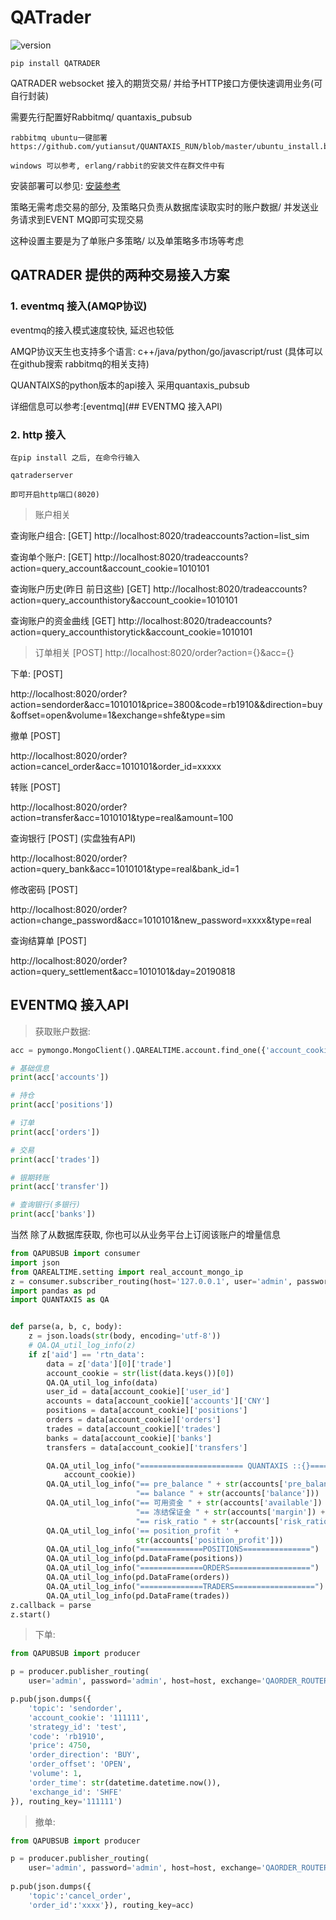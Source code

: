 # QATrader


![version](https://img.shields.io/pypi/v/QATRADER.svg)

```
pip install QATRADER
```

QATRADER websocket 接入的期货交易/ 并给予HTTP接口方便快速调用业务(可自行封装)

需要先行配置好Rabbitmq/ quantaxis_pubsub

```
rabbitmq ubuntu一键部署 https://github.com/yutiansut/QUANTAXIS_RUN/blob/master/ubuntu_install.bash

windows 可以参考, erlang/rabbit的安装文件在群文件中有
```

安装部署可以参见: [安装参考](期货模拟盘从零配置.md)


策略无需考虑交易的部分, 及策略只负责从数据库读取实时的账户数据/ 并发送业务请求到EVENT MQ即可实现交易

这种设置主要是为了单账户多策略/ 以及单策略多市场等考虑


## QATRADER 提供的两种交易接入方案

### 1. eventmq 接入(AMQP协议)

eventmq的接入模式速度较快, 延迟也较低

AMQP协议天生也支持多个语言: c++/java/python/go/javascript/rust (具体可以在github搜索 rabbitmq的相关支持)

QUANTAIXS的python版本的api接入 采用quantaxis_pubsub

详细信息可以参考:[eventmq](## EVENTMQ 接入API)


### 2. http 接入


```
在pip install 之后, 在命令行输入

qatraderserver

即可开启http端口(8020)
```

> 账户相关

查询账户组合: [GET]  http://localhost:8020/tradeaccounts?action=list_sim

查询单个账户: [GET]  http://localhost:8020/tradeaccounts?action=query_account&account_cookie=1010101

查询账户历史(昨日 前日这些)  [GET] http://localhost:8020/tradeaccounts?action=query_accounthistory&account_cookie=1010101

查询账户的资金曲线 [GET] http://localhost:8020/tradeaccounts?action=query_accounthistorytick&account_cookie=1010101


> 订单相关  [POST] http://localhost:8020/order?action={}&acc={}

下单: [POST] 

http://localhost:8020/order?action=sendorder&acc=1010101&price=3800&code=rb1910&&direction=buy&offset=open&volume=1&exchange=shfe&type=sim


撤单 [POST]

http://localhost:8020/order?action=cancel_order&acc=1010101&order_id=xxxxx

转账 [POST]


http://localhost:8020/order?action=transfer&acc=1010101&type=real&amount=100


查询银行 [POST]  (实盘独有API)

http://localhost:8020/order?action=query_bank&acc=1010101&type=real&bank_id=1

修改密码 [POST] 


http://localhost:8020/order?action=change_password&acc=1010101&new_password=xxxx&type=real

查询结算单  [POST]

http://localhost:8020/order?action=query_settlement&acc=1010101&day=20190818



## EVENTMQ 接入API

> 获取账户数据:

```python
acc = pymongo.MongoClient().QAREALTIME.account.find_one({'account_cookie':'xxxx'})

# 基础信息
print(acc['accounts'])

# 持仓
print(acc['positions'])

# 订单
print(acc['orders'])

# 交易
print(acc['trades'])

# 银期转账
print(acc['transfer'])

# 查询银行(多银行)
print(acc['banks'])

```

当然 除了从数据库获取, 你也可以从业务平台上订阅该账户的增量信息

```python
from QAPUBSUB import consumer
import json
from QAREALTIME.setting import real_account_mongo_ip
z = consumer.subscriber_routing(host='127.0.0.1', user='admin', password='admin',exchange='QAACCOUNT',routing_key='812572')
import pandas as pd
import QUANTAXIS as QA


def parse(a, b, c, body):
    z = json.loads(str(body, encoding='utf-8'))
    # QA.QA_util_log_info(z)
    if z['aid'] == 'rtn_data':
        data = z['data'][0]['trade']
        account_cookie = str(list(data.keys())[0])
        QA.QA_util_log_info(data)
        user_id = data[account_cookie]['user_id']
        accounts = data[account_cookie]['accounts']['CNY']
        positions = data[account_cookie]['positions']
        orders = data[account_cookie]['orders']
        trades = data[account_cookie]['trades']
        banks = data[account_cookie]['banks']
        transfers = data[account_cookie]['transfers']

        QA.QA_util_log_info("======================= QUANTAXIS ::{}=======================".format(
            account_cookie))
        QA.QA_util_log_info("== pre_balance " + str(accounts['pre_balance']) +
                            "== balance " + str(accounts['balance']))
        QA.QA_util_log_info("== 可用资金 " + str(accounts['available']) +
                            "== 冻结保证金 " + str(accounts['margin']) +
                            "== risk_ratio " + str(accounts['risk_ratio']))
        QA.QA_util_log_info('== position_profit ' +
                            str(accounts['position_profit']))
        QA.QA_util_log_info("==============POSITIONS===============")
        QA.QA_util_log_info(pd.DataFrame(positions))
        QA.QA_util_log_info("==============ORDERS==================")
        QA.QA_util_log_info(pd.DataFrame(orders))
        QA.QA_util_log_info("==============TRADERS==================")
        QA.QA_util_log_info(pd.DataFrame(trades))
z.callback = parse
z.start()
```


> 下单:

```python
from QAPUBSUB import producer

p = producer.publisher_routing(
    user='admin', password='admin', host=host, exchange='QAORDER_ROUTER')

p.pub(json.dumps({
    'topic': 'sendorder',
    'account_cookie': '111111',
    'strategy_id': 'test',
    'code': 'rb1910',
    'price': 4750,
    'order_direction': 'BUY',
    'order_offset': 'OPEN',
    'volume': 1,
    'order_time': str(datetime.datetime.now()),
    'exchange_id': 'SHFE'
}), routing_key='111111')

```

> 撤单:

```python
from QAPUBSUB import producer

p = producer.publisher_routing(
    user='admin', password='admin', host=host, exchange='QAORDER_ROUTER')
    
p.pub(json.dumps({
    'topic':'cancel_order',
    'order_id':'xxxx'}), routing_key=acc)
```

